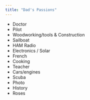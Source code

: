 ```yaml
---
title: "Dad's Passions"
---
```




* Doctor
* Pilot
* Woodworking/tools & Construction
* Sailboat
* HAM Radio
* Electronics / Solar
* French
* Cooking
* Teacher
* Cars/engines
* Scuba
* Photo
* History
* Roses



